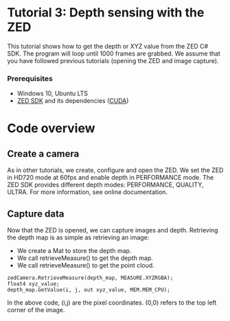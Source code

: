 # Tutorial 3: Depth sensing with the ZED

This tutorial shows how to get the depth or XYZ value from the ZED C# SDK. The program will loop until 1000 frames are grabbed.
We assume that you have followed previous tutorials (opening the ZED and image capture).

### Prerequisites

- Windows 10, Ubuntu LTS
- [ZED SDK](https://www.stereolabs.com/developers/) and its dependencies ([CUDA](https://developer.nvidia.com/cuda-downloads))

# Code overview

## Create a camera

As in other tutorials, we create, configure and open the ZED.
We set the ZED in HD720 mode at 60fps and enable depth in PERFORMANCE mode. The ZED SDK provides different depth modes: PERFORMANCE, QUALITY, ULTRA. For more information, see online documentation.

## Capture data

Now that the ZED is opened, we can capture images and depth. Retrieving the depth map is as simple as retrieving an image:
* We create a Mat to store the depth map.
* We call retrieveMeasure() to get the depth map.
* We call retrieveMeasure() to get the point cloud.

```
zedCamera.RetrieveMeasure(depth_map, MEASURE.XYZRGBA);
float4 xyz_value;
depth_map.GetValue(i, j, out xyz_value, MEM.MEM_CPU);
```

In the above code, (i,j) are the pixel coordinates. (0,0) refers to the top left corner of the image.


